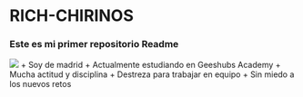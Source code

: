 # RICH-CHIRINOS
### Este es mi primer repositorio Readme
<img src="https://i.pinimg.com/originals/f7/54/cc/f754cc850d1b0eb55caec0fcd56bf4fd.gif">
+ Soy de madrid
+ Actualmente estudiando en Geeshubs Academy
+ Mucha actitud y disciplina 
+ Destreza para trabajar en equipo
+ Sin miedo a los nuevos retos

 
